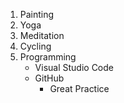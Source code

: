 1. Painting
2. Yoga
3. Meditation
4. Cycling
5. Programming
     - Visual Studio Code
     - GitHub
       - Great Practice
